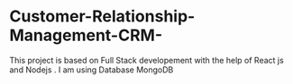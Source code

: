 # Customer-Relationship-Management-CRM-
This project is based on Full Stack developement with the help of React js and Nodejs . I am using Database MongoDB
